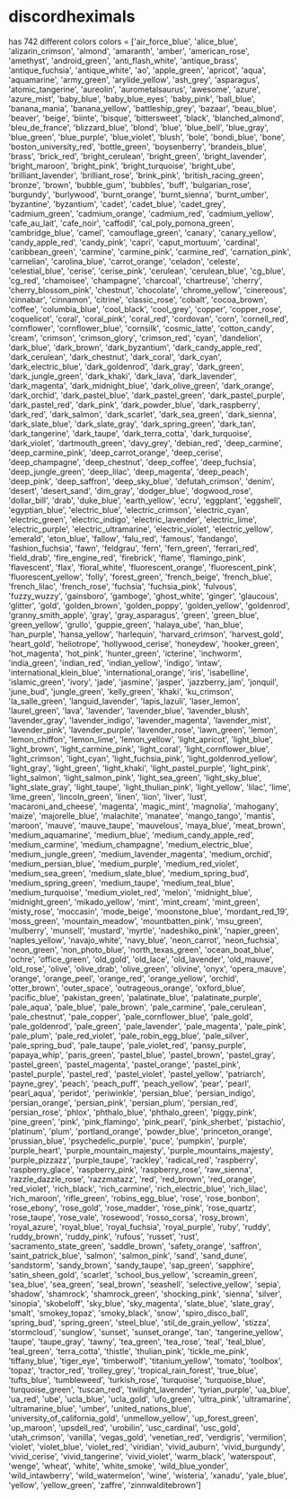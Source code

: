 # discordheximals

has 742 different colors
colors = ['air_force_blue', 'alice_blue', 'alizarin_crimson', 'almond', 'amaranth', 'amber', 'american_rose', 'amethyst', 'android_green', 'anti_flash_white', 'antique_brass', 'antique_fuchsia', 'antique_white', 'ao', 'apple_green', 'apricot', 'aqua', 'aquamarine', 'army_green', 'arylide_yellow', 'ash_grey', 'asparagus', 'atomic_tangerine', 'aureolin', 'aurometalsaurus', 'awesome', 'azure', 'azure_mist', 'baby_blue', 'baby_blue_eyes', 'baby_pink', 'ball_blue', 'banana_mania', 'banana_yellow', 'battleship_grey', 'bazaar', 'beau_blue', 'beaver', 'beige', 'biinte', 'bisque', 'bittersweet', 'black', 'blanched_almond', 'bleu_de_france', 'blizzard_blue', 'blond', 'blue', 'blue_bell', 'blue_gray', 'blue_green', 'blue_purple', 'blue_violet', 'blush', 'bole', 'bondi_blue', 'bone', 'boston_university_red', 'bottle_green', 'boysenberry', 'brandeis_blue', 'brass', 'brick_red', 'bright_cerulean', 'bright_green', 'bright_lavender', 'bright_maroon', 'bright_pink', 'bright_turquoise', 'bright_ube', 'brilliant_lavender', 'brilliant_rose', 'brink_pink', 'british_racing_green', 'bronze', 'brown', 'bubble_gum', 'bubbles', 'buff', 'bulgarian_rose', 'burgundy', 'burlywood', 'burnt_orange', 'burnt_sienna', 'burnt_umber', 'byzantine', 'byzantium', 'cadet', 'cadet_blue', 'cadet_grey', 'cadmium_green', 'cadmium_orange', 'cadmium_red', 'cadmium_yellow', 'cafe_au_lait', 'cafe_noir', 'caffodil', 'cal_poly_pomona_green', 'cambridge_blue', 'camel', 'camouflage_green', 'canary', 'canary_yellow', 'candy_apple_red', 'candy_pink', 'capri', 'caput_mortuum', 'cardinal', 'caribbean_green', 'carmine', 'carmine_pink', 'carmine_red', 'carnation_pink', 'carnelian', 'carolina_blue', 'carrot_orange', 'celadon', 'celeste', 'celestial_blue', 'cerise', 'cerise_pink', 'cerulean', 'cerulean_blue', 'cg_blue', 'cg_red', 'chamoisee', 'champagne', 'charcoal', 'chartreuse', 'cherry', 'cherry_blossom_pink', 'chestnut', 'chocolate', 'chrome_yellow', 'cinereous', 'cinnabar', 'cinnamon', 'citrine', 'classic_rose', 'cobalt', 'cocoa_brown', 'coffee', 'columbia_blue', 'cool_black', 'cool_grey', 'copper', 'copper_rose', 'coquelicot', 'coral', 'coral_pink', 'coral_red', 'cordovan', 'corn', 'cornell_red', 'cornflower', 'cornflower_blue', 'cornsilk', 'cosmic_latte', 'cotton_candy', 'cream', 'crimson', 'crimson_glory', 'crimson_red', 'cyan', 'dandelion', 'dark_blue', 'dark_brown', 'dark_byzantium', 'dark_candy_apple_red', 'dark_cerulean', 'dark_chestnut', 'dark_coral', 'dark_cyan', 'dark_electric_blue', 'dark_goldenrod', 'dark_gray', 'dark_green', 'dark_jungle_green', 'dark_khaki', 'dark_lava', 'dark_lavender', 'dark_magenta', 'dark_midnight_blue', 'dark_olive_green', 'dark_orange', 'dark_orchid', 'dark_pastel_blue', 'dark_pastel_green', 'dark_pastel_purple', 'dark_pastel_red', 'dark_pink', 'dark_powder_blue', 'dark_raspberry', 'dark_red', 'dark_salmon', 'dark_scarlet', 'dark_sea_green', 'dark_sienna', 'dark_slate_blue', 'dark_slate_gray', 'dark_spring_green', 'dark_tan', 'dark_tangerine', 'dark_taupe', 'dark_terra_cotta', 'dark_turquoise', 'dark_violet', 'dartmouth_green', 'davy_grey', 'debian_red', 'deep_carmine', 'deep_carmine_pink', 'deep_carrot_orange', 'deep_cerise', 'deep_champagne', 'deep_chestnut', 'deep_coffee', 'deep_fuchsia', 'deep_jungle_green', 'deep_lilac', 'deep_magenta', 'deep_peach', 'deep_pink', 'deep_saffron', 'deep_sky_blue', 'defutah_crimson', 'denim', 'desert', 'desert_sand', 'dim_gray', 'dodger_blue', 'dogwood_rose', 'dollar_bill', 'drab', 'duke_blue', 'earth_yellow', 'ecru', 'eggplant', 'eggshell', 'egyptian_blue', 'electric_blue', 'electric_crimson', 'electric_cyan', 'electric_green', 'electric_indigo', 'electric_lavender', 'electric_lime', 'electric_purple', 'electric_ultramarine', 'electric_violet', 'electric_yellow', 'emerald', 'eton_blue', 'fallow', 'falu_red', 'famous', 'fandango', 'fashion_fuchsia', 'fawn', 'feldgrau', 'fern', 'fern_green', 'ferrari_red', 'field_drab', 'fire_engine_red', 'firebrick', 'flame', 'flamingo_pink', 'flavescent', 'flax', 'floral_white', 'fluorescent_orange', 'fluorescent_pink', 'fluorescent_yellow', 'folly', 'forest_green', 'french_beige', 'french_blue', 'french_lilac', 'french_rose', 'fuchsia', 'fuchsia_pink', 'fulvous', 'fuzzy_wuzzy', 'gainsboro', 'gamboge', 'ghost_white', 'ginger', 'glaucous', 'glitter', 'gold', 'golden_brown', 'golden_poppy', 'golden_yellow', 'goldenrod', 'granny_smith_apple', 'gray', 'gray_asparagus', 'green', 'green_blue', 'green_yellow', 'grullo', 'guppie_green', 'halaya_ube', 'han_blue', 'han_purple', 'hansa_yellow', 'harlequin', 'harvard_crimson', 'harvest_gold', 'heart_gold', 'heliotrope', 'hollywood_cerise', 'honeydew', 'hooker_green', 'hot_magenta', 'hot_pink', 'hunter_green', 'icterine', 'inchworm', 'india_green', 'indian_red', 'indian_yellow', 'indigo', 'intaw', 'international_klein_blue', 'international_orange', 'iris', 'isabelline', 'islamic_green', 'ivory', 'jade', 'jasmine', 'jasper', 'jazzberry_jam', 'jonquil', 'june_bud', 'jungle_green', 'kelly_green', 'khaki', 'ku_crimson', 'la_salle_green', 'languid_lavender', 'lapis_lazuli', 'laser_lemon', 'laurel_green', 'lava', 'lavender', 'lavender_blue', 'lavender_blush', 'lavender_gray', 'lavender_indigo', 'lavender_magenta', 'lavender_mist', 'lavender_pink', 'lavender_purple', 'lavender_rose', 'lawn_green', 'lemon', 'lemon_chiffon', 'lemon_lime', 'lemon_yellow', 'light_apricot', 'light_blue', 'light_brown', 'light_carmine_pink', 'light_coral', 'light_cornflower_blue', 'light_crimson', 'light_cyan', 'light_fuchsia_pink', 'light_goldenrod_yellow', 'light_gray', 'light_green', 'light_khaki', 'light_pastel_purple', 'light_pink', 'light_salmon', 'light_salmon_pink', 'light_sea_green', 'light_sky_blue', 'light_slate_gray', 'light_taupe', 'light_thulian_pink', 'light_yellow', 'lilac', 'lime', 'lime_green', 'lincoln_green', 'linen', 'lion', 'liver', 'lust', 'macaroni_and_cheese', 'magenta', 'magic_mint', 'magnolia', 'mahogany', 'maize', 'majorelle_blue', 'malachite', 'manatee', 'mango_tango', 'mantis', 'maroon', 'mauve', 'mauve_taupe', 'mauvelous', 'maya_blue', 'meat_brown', 'medium_aquamarine', 'medium_blue', 'medium_candy_apple_red', 'medium_carmine', 'medium_champagne', 'medium_electric_blue', 'medium_jungle_green', 'medium_lavender_magenta', 'medium_orchid', 'medium_persian_blue', 'medium_purple', 'medium_red_violet', 'medium_sea_green', 'medium_slate_blue', 'medium_spring_bud', 'medium_spring_green', 'medium_taupe', 'medium_teal_blue', 'medium_turquoise', 'medium_violet_red', 'melon', 'midnight_blue', 'midnight_green', 'mikado_yellow', 'mint', 'mint_cream', 'mint_green', 'misty_rose', 'moccasin', 'mode_beige', 'moonstone_blue', 'mordant_red_19', 'moss_green', 'mountain_meadow', 'mountbatten_pink', 'msu_green', 'mulberry', 'munsell', 'mustard', 'myrtle', 'nadeshiko_pink', 'napier_green', 'naples_yellow', 'navajo_white', 'navy_blue', 'neon_carrot', 'neon_fuchsia', 'neon_green', 'non_photo_blue', 'north_texas_green', 'ocean_boat_blue', 'ochre', 'office_green', 'old_gold', 'old_lace', 'old_lavender', 'old_mauve', 'old_rose', 'olive', 'olive_drab', 'olive_green', 'olivine', 'onyx', 'opera_mauve', 'orange', 'orange_peel', 'orange_red', 'orange_yellow', 'orchid', 'otter_brown', 'outer_space', 'outrageous_orange', 'oxford_blue', 'pacific_blue', 'pakistan_green', 'palatinate_blue', 'palatinate_purple', 'pale_aqua', 'pale_blue', 'pale_brown', 'pale_carmine', 'pale_cerulean', 'pale_chestnut', 'pale_copper', 'pale_cornflower_blue', 'pale_gold', 'pale_goldenrod', 'pale_green', 'pale_lavender', 'pale_magenta', 'pale_pink', 'pale_plum', 'pale_red_violet', 'pale_robin_egg_blue', 'pale_silver', 'pale_spring_bud', 'pale_taupe', 'pale_violet_red', 'pansy_purple', 'papaya_whip', 'paris_green', 'pastel_blue', 'pastel_brown', 'pastel_gray', 'pastel_green', 'pastel_magenta', 'pastel_orange', 'pastel_pink', 'pastel_purple', 'pastel_red', 'pastel_violet', 'pastel_yellow', 'patriarch', 'payne_grey', 'peach', 'peach_puff', 'peach_yellow', 'pear', 'pearl', 'pearl_aqua', 'peridot', 'periwinkle', 'persian_blue', 'persian_indigo', 'persian_orange', 'persian_pink', 'persian_plum', 'persian_red', 'persian_rose', 'phlox', 'phthalo_blue', 'phthalo_green', 'piggy_pink', 'pine_green', 'pink', 'pink_flamingo', 'pink_pearl', 'pink_sherbet', 'pistachio', 'platinum', 'plum', 'portland_orange', 'powder_blue', 'princeton_orange', 'prussian_blue', 'psychedelic_purple', 'puce', 'pumpkin', 'purple', 'purple_heart', 'purple_mountain_majesty', 'purple_mountains_majesty', 'purple_pizzazz', 'purple_taupe', 'rackley', 'radical_red', 'raspberry', 'raspberry_glace', 'raspberry_pink', 'raspberry_rose', 'raw_sienna', 'razzle_dazzle_rose', 'razzmatazz', 'red', 'red_brown', 'red_orange', 'red_violet', 'rich_black', 'rich_carmine', 'rich_electric_blue', 'rich_lilac', 'rich_maroon', 'rifle_green', 'robins_egg_blue', 'rose', 'rose_bonbon', 'rose_ebony', 'rose_gold', 'rose_madder', 'rose_pink', 'rose_quartz', 'rose_taupe', 'rose_vale', 'rosewood', 'rosso_corsa', 'rosy_brown', 'royal_azure', 'royal_blue', 'royal_fuchsia', 'royal_purple', 'ruby', 'ruddy', 'ruddy_brown', 'ruddy_pink', 'rufous', 'russet', 'rust', 'sacramento_state_green', 'saddle_brown', 'safety_orange', 'saffron', 'saint_patrick_blue', 'salmon', 'salmon_pink', 'sand', 'sand_dune', 'sandstorm', 'sandy_brown', 'sandy_taupe', 'sap_green', 'sapphire', 'satin_sheen_gold', 'scarlet', 'school_bus_yellow', 'screamin_green', 'sea_blue', 'sea_green', 'seal_brown', 'seashell', 'selective_yellow', 'sepia', 'shadow', 'shamrock', 'shamrock_green', 'shocking_pink', 'sienna', 'silver', 'sinopia', 'skobeloff', 'sky_blue', 'sky_magenta', 'slate_blue', 'slate_gray', 'smalt', 'smokey_topaz', 'smoky_black', 'snow', 'spiro_disco_ball', 'spring_bud', 'spring_green', 'steel_blue', 'stil_de_grain_yellow', 'stizza', 'stormcloud', 'sunglow', 'sunset', 'sunset_orange', 'tan', 'tangerine_yellow', 'taupe', 'taupe_gray', 'tawny', 'tea_green', 'tea_rose', 'teal', 'teal_blue', 'teal_green', 'terra_cotta', 'thistle', 'thulian_pink', 'tickle_me_pink', 'tiffany_blue', 'tiger_eye', 'timberwolf', 'titanium_yellow', 'tomato', 'toolbox', 'topaz', 'tractor_red', 'trolley_grey', 'tropical_rain_forest', 'true_blue', 'tufts_blue', 'tumbleweed', 'turkish_rose', 'turquoise', 'turquoise_blue', 'turquoise_green', 'tuscan_red', 'twilight_lavender', 'tyrian_purple', 'ua_blue', 'ua_red', 'ube', 'ucla_blue', 'ucla_gold', 'ufo_green', 'ultra_pink', 'ultramarine', 'ultramarine_blue', 'umber', 'united_nations_blue', 'university_of_california_gold', 'unmellow_yellow', 'up_forest_green', 'up_maroon', 'upsdell_red', 'urobilin', 'usc_cardinal', 'usc_gold', 'utah_crimson', 'vanilla', 'vegas_gold', 'venetian_red', 'verdigris', 'vermilion', 'violet', 'violet_blue', 'violet_red', 'viridian', 'vivid_auburn', 'vivid_burgundy', 'vivid_cerise', 'vivid_tangerine', 'vivid_violet', 'warm_black', 'waterspout', 'wenge', 'wheat', 'white', 'white_smoke', 'wild_blue_yonder', 'wild_intawberry', 'wild_watermelon', 'wine', 'wisteria', 'xanadu', 'yale_blue', 'yellow', 'yellow_green', 'zaffre', 'zinnwalditebrown']

